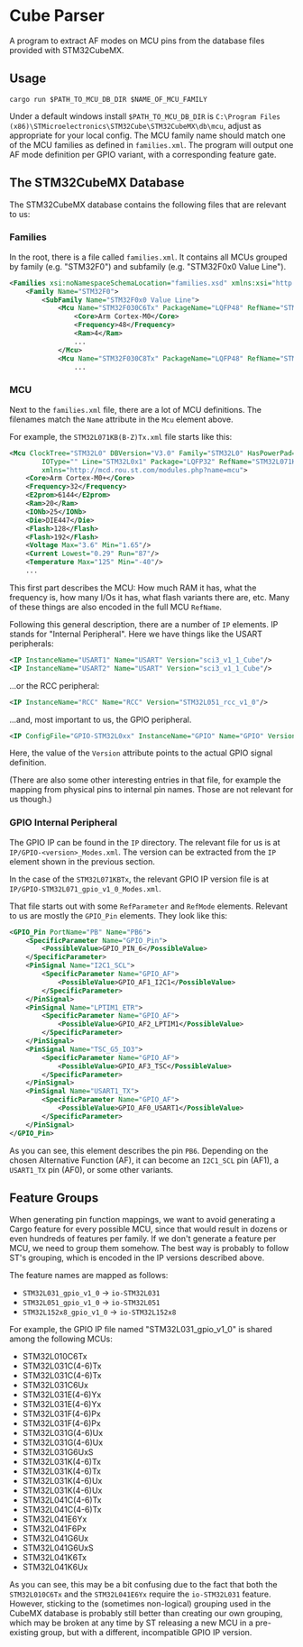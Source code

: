 # Cube Parser

A program to extract AF modes on MCU pins from the database files provided with STM32CubeMX.

## Usage

```
cargo run $PATH_TO_MCU_DB_DIR $NAME_OF_MCU_FAMILY
```

Under a default windows install `$PATH_TO_MCU_DB_DIR` is `C:\Program Files
(x86)\STMicroelectronics\STM32Cube\STM32CubeMX\db\mcu`, adjust as appropriate
for your local config. The MCU family name should match one of the MCU families
as defined in `families.xml`. The program will output one AF mode definition
per GPIO variant, with a corresponding feature gate.

## The STM32CubeMX Database

The STM32CubeMX database contains the following files that are relevant to us:

### Families

In the root, there is a file called `families.xml`. It contains all MCUs
grouped by family (e.g. "STM32F0") and subfamily (e.g. "STM32F0x0 Value Line").

```xml
<Families xsi:noNamespaceSchemaLocation="families.xsd" xmlns:xsi="http://www.w3.org/2001/XMLSchema-instance">
    <Family Name="STM32F0">
        <SubFamily Name="STM32F0x0 Value Line">
            <Mcu Name="STM32F030C6Tx" PackageName="LQFP48" RefName="STM32F030C6Tx" RPN="STM32F030C6">
                <Core>Arm Cortex-M0</Core>
                <Frequency>48</Frequency>
                <Ram>4</Ram>
                ...
            </Mcu>
            <Mcu Name="STM32F030C8Tx" PackageName="LQFP48" RefName="STM32F030C8Tx" RPN="STM32F030C8">
                ...
```

### MCU

Next to the `families.xml` file, there are a lot of MCU definitions. The
filenames match the `Name` attribute in the `Mcu` element above.

For example, the `STM32L071KB(B-Z)Tx.xml` file starts like this:

```xml
<Mcu ClockTree="STM32L0" DBVersion="V3.0" Family="STM32L0" HasPowerPad="false"
        IOType="" Line="STM32L0x1" Package="LQFP32" RefName="STM32L071K(B-Z)Tx"
        xmlns="http://mcd.rou.st.com/modules.php?name=mcu">
	<Core>Arm Cortex-M0+</Core>
	<Frequency>32</Frequency>
	<E2prom>6144</E2prom>
	<Ram>20</Ram>
	<IONb>25</IONb>
	<Die>DIE447</Die>
	<Flash>128</Flash>
	<Flash>192</Flash>
	<Voltage Max="3.6" Min="1.65"/>
	<Current Lowest="0.29" Run="87"/>
	<Temperature Max="125" Min="-40"/>
    ...
```

This first part describes the MCU: How much RAM it has, what the frequency is,
how many I/Os it has, what flash variants there are, etc. Many of these things
are also encoded in the full MCU `RefName`.

Following this general description, there are a number of `IP` elements. IP
stands for "Internal Peripheral". Here we have things like the USART peripherals:

```xml
<IP InstanceName="USART1" Name="USART" Version="sci3_v1_1_Cube"/>
<IP InstanceName="USART2" Name="USART" Version="sci3_v1_1_Cube"/>
```

...or the RCC peripheral:

```xml
<IP InstanceName="RCC" Name="RCC" Version="STM32L051_rcc_v1_0"/>
```

...and, most important to us, the GPIO peripheral.

```xml
<IP ConfigFile="GPIO-STM32L0xx" InstanceName="GPIO" Name="GPIO" Version="STM32L071_gpio_v1_0"/>
```

Here, the value of the `Version` attribute points to the actual GPIO signal
definition.

(There are also some other interesting entries in that file, for example the
mapping from physical pins to internal pin names. Those are not relevant for us
though.)

### GPIO Internal Peripheral

The GPIO IP can be found in the `IP` directory. The relevant file for us is at
`IP/GPIO-<version>_Modes.xml`. The version can be extracted from the `IP`
element shown in the previous section.

In the case of the `STM32L071KBTx`, the relevant GPIO IP version file is at
`IP/GPIO-STM32L071_gpio_v1_0_Modes.xml`.

That file starts out with some `RefParameter` and `RefMode` elements. Relevant
to us are mostly the `GPIO_Pin` elements. They look like this:

```xml
<GPIO_Pin PortName="PB" Name="PB6">
    <SpecificParameter Name="GPIO_Pin">
        <PossibleValue>GPIO_PIN_6</PossibleValue>
    </SpecificParameter>
    <PinSignal Name="I2C1_SCL">
        <SpecificParameter Name="GPIO_AF">
            <PossibleValue>GPIO_AF1_I2C1</PossibleValue>
        </SpecificParameter>
    </PinSignal>
    <PinSignal Name="LPTIM1_ETR">
        <SpecificParameter Name="GPIO_AF">
            <PossibleValue>GPIO_AF2_LPTIM1</PossibleValue>
        </SpecificParameter>
    </PinSignal>
    <PinSignal Name="TSC_G5_IO3">
        <SpecificParameter Name="GPIO_AF">
            <PossibleValue>GPIO_AF3_TSC</PossibleValue>
        </SpecificParameter>
    </PinSignal>
    <PinSignal Name="USART1_TX">
        <SpecificParameter Name="GPIO_AF">
            <PossibleValue>GPIO_AF0_USART1</PossibleValue>
        </SpecificParameter>
    </PinSignal>
</GPIO_Pin>
```

As you can see, this element describes the pin `PB6`. Depending on the chosen
Alternative Function (AF), it can become an `I2C1_SCL` pin (AF1), a `USART1_TX`
pin (AF0), or some other variants.

## Feature Groups

When generating pin function mappings, we want to avoid generating a Cargo
feature for every possible MCU, since that would result in dozens or even
hundreds of features per family. If we don't generate a feature per MCU, we
need to group them somehow. The best way is probably to follow ST's grouping,
which is encoded in the IP versions described above.

The feature names are mapped as follows:

- `STM32L031_gpio_v1_0` -> `io-STM32L031`
- `STM32L051_gpio_v1_0` -> `io-STM32L051`
- `STM32L152x8_gpio_v1_0` -> `io-STM32L152x8`

For example, the GPIO IP file named "STM32L031_gpio_v1_0" is shared among the
following MCUs:

- STM32L010C6Tx
- STM32L031C(4-6)Tx
- STM32L031C(4-6)Tx
- STM32L031C6Ux
- STM32L031E(4-6)Yx
- STM32L031E(4-6)Yx
- STM32L031F(4-6)Px
- STM32L031F(4-6)Px
- STM32L031G(4-6)Ux
- STM32L031G(4-6)Ux
- STM32L031G6UxS
- STM32L031K(4-6)Tx
- STM32L031K(4-6)Tx
- STM32L031K(4-6)Ux
- STM32L031K(4-6)Ux
- STM32L041C(4-6)Tx
- STM32L041C(4-6)Tx
- STM32L041E6Yx
- STM32L041F6Px
- STM32L041G6Ux
- STM32L041G6UxS
- STM32L041K6Tx
- STM32L041K6Ux

As you can see, this may be a bit confusing due to the fact that both the
`STM32L010C6Tx` and the `STM32L041E6Yx` require the `io-STM32L031` feature.
However, sticking to the (sometimes non-logical) grouping used in the CubeMX
database is probably still better than creating our own grouping, which may be
broken at any time by ST releasing a new MCU in a pre-existing group, but with
a different, incompatible GPIO IP version.
